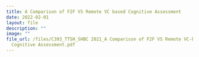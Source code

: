 ```yaml
---
title: A Comparison of F2F VS Remote VC based Cognitive Assessment
date: 2022-02-01
layout: file
description: ""
image: ""
file_url: /files/C393_TTSH_SHBC 2021_A Comparison of F2F VS Remote VC-based
  Cognitive Assessment.pdf
---
```

